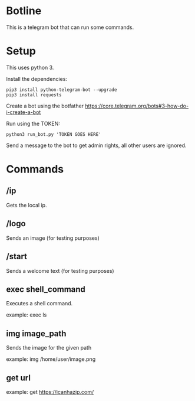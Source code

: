 # Botline

This is a telegram bot that can run some commands.

# Setup

This uses python 3.

Install the dependencies:

```
pip3 install python-telegram-bot --upgrade
pip3 install requests
```

Create a bot using the botfather https://core.telegram.org/bots#3-how-do-i-create-a-bot

Run using the TOKEN:

```
python3 run_bot.py 'TOKEN GOES HERE'
```

Send a message to the bot to get admin rights, all other users are ignored.

# Commands

## /ip

Gets the local ip.

## /logo

Sends an image (for testing purposes)

## /start

Sends a welcome text (for testing purposes)


## exec shell_command

Executes a shell command. 

example: exec ls

## img image_path

Sends the image for the given path

example: img /home/user/image.png

## get url 

example: get https://icanhazip.com/
